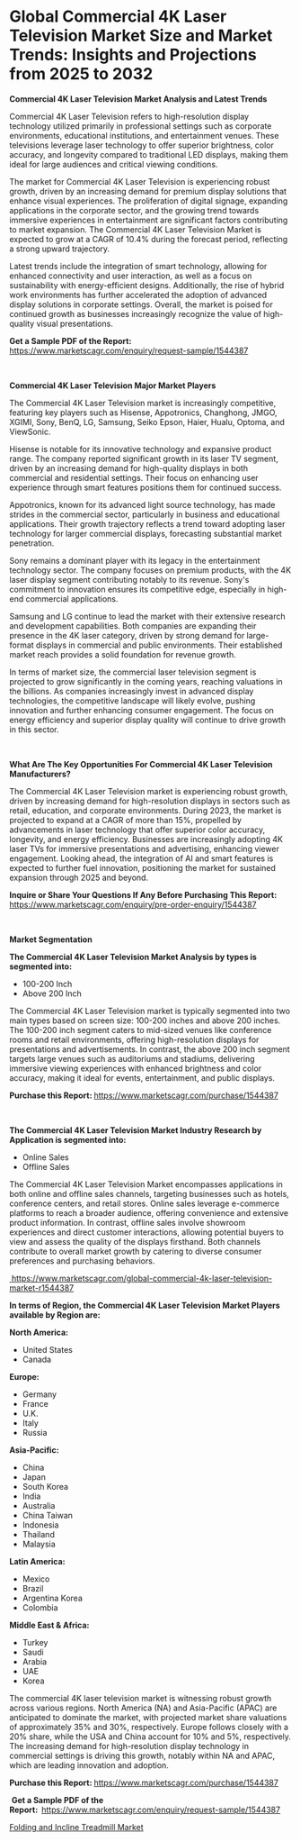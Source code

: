 <p><h1>Global Commercial 4K Laser Television Market Size and Market Trends: Insights and Projections from 2025 to 2032</h1></p><p><strong>Commercial 4K Laser Television Market Analysis and Latest Trends</strong></p>
<p><p>Commercial 4K Laser Television refers to high-resolution display technology utilized primarily in professional settings such as corporate environments, educational institutions, and entertainment venues. These televisions leverage laser technology to offer superior brightness, color accuracy, and longevity compared to traditional LED displays, making them ideal for large audiences and critical viewing conditions. </p><p>The market for Commercial 4K Laser Television is experiencing robust growth, driven by an increasing demand for premium display solutions that enhance visual experiences. The proliferation of digital signage, expanding applications in the corporate sector, and the growing trend towards immersive experiences in entertainment are significant factors contributing to market expansion. The Commercial 4K Laser Television Market is expected to grow at a CAGR of 10.4% during the forecast period, reflecting a strong upward trajectory. </p><p>Latest trends include the integration of smart technology, allowing for enhanced connectivity and user interaction, as well as a focus on sustainability with energy-efficient designs. Additionally, the rise of hybrid work environments has further accelerated the adoption of advanced display solutions in corporate settings. Overall, the market is poised for continued growth as businesses increasingly recognize the value of high-quality visual presentations.</p></p>
<p><strong>Get a Sample PDF of the Report:&nbsp;</strong> <a href="https://www.marketscagr.com/enquiry/request-sample/1544387?utm_campaign=1902&utm_medium=2&utm_source=Github&utm_content=ia&utm_term=09022025&utm_id=commercial-4k-laser-television">https://www.marketscagr.com/enquiry/request-sample/1544387</a></p>
<p>&nbsp;</p>
<p><strong>Commercial 4K Laser Television Major Market Players</strong></p>
<p><p>The Commercial 4K Laser Television market is increasingly competitive, featuring key players such as Hisense, Appotronics, Changhong, JMGO, XGIMI, Sony, BenQ, LG, Samsung, Seiko Epson, Haier, Hualu, Optoma, and ViewSonic. </p><p>Hisense is notable for its innovative technology and expansive product range. The company reported significant growth in its laser TV segment, driven by an increasing demand for high-quality displays in both commercial and residential settings. Their focus on enhancing user experience through smart features positions them for continued success.</p><p>Appotronics, known for its advanced light source technology, has made strides in the commercial sector, particularly in business and educational applications. Their growth trajectory reflects a trend toward adopting laser technology for larger commercial displays, forecasting substantial market penetration.</p><p>Sony remains a dominant player with its legacy in the entertainment technology sector. The company focuses on premium products, with the 4K laser display segment contributing notably to its revenue. Sony's commitment to innovation ensures its competitive edge, especially in high-end commercial applications.</p><p>Samsung and LG continue to lead the market with their extensive research and development capabilities. Both companies are expanding their presence in the 4K laser category, driven by strong demand for large-format displays in commercial and public environments. Their established market reach provides a solid foundation for revenue growth.</p><p>In terms of market size, the commercial laser television segment is projected to grow significantly in the coming years, reaching valuations in the billions. As companies increasingly invest in advanced display technologies, the competitive landscape will likely evolve, pushing innovation and further enhancing consumer engagement. The focus on energy efficiency and superior display quality will continue to drive growth in this sector.</p></p>
<p>&nbsp;</p>
<p><strong>What Are The Key Opportunities For Commercial 4K Laser Television Manufacturers?</strong></p>
<p><p>The Commercial 4K Laser Television market is experiencing robust growth, driven by increasing demand for high-resolution displays in sectors such as retail, education, and corporate environments. During 2023, the market is projected to expand at a CAGR of more than 15%, propelled by advancements in laser technology that offer superior color accuracy, longevity, and energy efficiency. Businesses are increasingly adopting 4K laser TVs for immersive presentations and advertising, enhancing viewer engagement. Looking ahead, the integration of AI and smart features is expected to further fuel innovation, positioning the market for sustained expansion through 2025 and beyond.</p></p>
<p><strong>Inquire or Share Your Questions If Any Before Purchasing This Report:</strong> <a href="https://www.marketscagr.com/enquiry/pre-order-enquiry/1544387?utm_campaign=1902&utm_medium=2&utm_source=Github&utm_content=ia&utm_term=09022025&utm_id=commercial-4k-laser-television">https://www.marketscagr.com/enquiry/pre-order-enquiry/1544387</a></p>
<p>&nbsp;</p>
<p><strong>Market Segmentation</strong></p>
<p><strong>The Commercial 4K Laser Television Market Analysis by types is segmented into:</strong></p>
<p><ul><li>100-200 Inch</li><li>Above 200 Inch</li></ul></p>
<p><p>The Commercial 4K Laser Television market is typically segmented into two main types based on screen size: 100-200 inches and above 200 inches. The 100-200 inch segment caters to mid-sized venues like conference rooms and retail environments, offering high-resolution displays for presentations and advertisements. In contrast, the above 200 inch segment targets large venues such as auditoriums and stadiums, delivering immersive viewing experiences with enhanced brightness and color accuracy, making it ideal for events, entertainment, and public displays.</p></p>
<p><strong>Purchase this Report:&nbsp;</strong><a href="https://www.marketscagr.com/purchase/1544387?utm_campaign=1902&utm_medium=2&utm_source=Github&utm_content=ia&utm_term=09022025&utm_id=commercial-4k-laser-television">https://www.marketscagr.com/purchase/1544387</a></p>
<p>&nbsp;</p>
<p><strong>The Commercial 4K Laser Television Market Industry Research by Application is segmented into:</strong></p>
<p><ul><li>Online Sales</li><li>Offline Sales</li></ul></p>
<p><p>The Commercial 4K Laser Television Market encompasses applications in both online and offline sales channels, targeting businesses such as hotels, conference centers, and retail stores. Online sales leverage e-commerce platforms to reach a broader audience, offering convenience and extensive product information. In contrast, offline sales involve showroom experiences and direct customer interactions, allowing potential buyers to view and assess the quality of the displays firsthand. Both channels contribute to overall market growth by catering to diverse consumer preferences and purchasing behaviors.</p></p>
<p><a href="https://www.marketscagr.com/global-commercial-4k-laser-television-market-r1544387?utm_campaign=1902&utm_medium=2&utm_source=Github&utm_content=ia&utm_term=09022025&utm_id=commercial-4k-laser-television">&nbsp;https://www.marketscagr.com/global-commercial-4k-laser-television-market-r1544387</a></p>
<p><strong>In terms of Region, the Commercial 4K Laser Television Market Players available by Region are:</strong></p>
<p>
    <p> <strong> North America: </strong>
        <ul>
            <li>United States</li>
            <li>Canada</li>
        </ul>
        </p> 
    <p> <strong> Europe: </strong>
        <ul>
            <li>Germany</li>
            <li>France</li>
            <li>U.K.</li>
            <li>Italy</li>
            <li>Russia</li>
        </ul>
        </p> 
    <p> <strong> Asia-Pacific: </strong>
        <ul>
            <li>China</li>
            <li>Japan</li>
            <li>South Korea</li>
            <li>India</li>
            <li>Australia</li>
            <li>China Taiwan</li>
            <li>Indonesia</li>
            <li>Thailand</li>
            <li>Malaysia</li>
        </ul>
        </p> 
    <p> <strong> Latin America: </strong>
        <ul>
            <li>Mexico</li>
            <li>Brazil</li>
            <li>Argentina Korea</li>
            <li>Colombia</li>
        </ul>
        </p> 
    <p> <strong> Middle East & Africa: </strong>
        <ul>
            <li>Turkey</li>
            <li>Saudi</li>
            <li>Arabia</li>
            <li>UAE</li>
            <li>Korea</li>
        </ul>
    </p>
    </p>
<p><p>The commercial 4K laser television market is witnessing robust growth across various regions. North America (NA) and Asia-Pacific (APAC) are anticipated to dominate the market, with projected market share valuations of approximately 35% and 30%, respectively. Europe follows closely with a 20% share, while the USA and China account for 10% and 5%, respectively. The increasing demand for high-resolution display technology in commercial settings is driving this growth, notably within NA and APAC, which are leading innovation and adoption.</p></p>
<p><strong>Purchase this Report: </strong><a href="https://www.marketscagr.com/purchase/1544387?utm_campaign=1902&utm_medium=2&utm_source=Github&utm_content=ia&utm_term=09022025&utm_id=commercial-4k-laser-television">https://www.marketscagr.com/purchase/1544387</a></p>
<p>&nbsp;<strong>Get a Sample PDF of the Report:&nbsp;&nbsp;</strong><a href="https://www.marketscagr.com/enquiry/request-sample/1544387?utm_campaign=1902&utm_medium=2&utm_source=Github&utm_content=ia&utm_term=09022025&utm_id=commercial-4k-laser-television">https://www.marketscagr.com/enquiry/request-sample/1544387</a></p>
<p><strong></strong></p>
<p><p><a href="https://github.com/rahu1506/Market-Research-Report-List-6/blob/main/folding-and-incline-treadmill-market.md?utm_campaign=1902&utm_medium=2&utm_source=Github&utm_content=ia&utm_term=09022025&utm_id=commercial-4k-laser-television">Folding and Incline Treadmill Market</a></p></p>